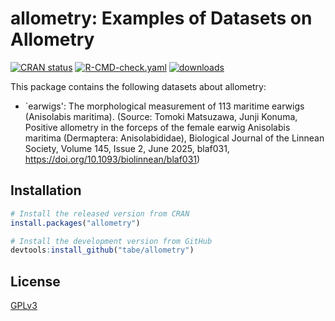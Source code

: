 # allometry: Examples of Datasets on Allometry

<!-- badges: start -->
[![CRAN status](https://www.r-pkg.org/badges/version/allometry)](https://CRAN.R-project.org/package=allometry)
[![R-CMD-check.yaml](https://github.com/tabe/allometry/actions/workflows/check-standard.yaml/badge.svg)](https://github.com/tabe/allometry/actions/workflows/check-standard.yaml)
[![downloads](https://cranlogs.r-pkg.org/badges/allometry)](https://CRAN.R-project.org/package=allometry)
<!-- badges: end -->

This package contains the following datasets about allometry:

* `earwigs': The morphological measurement of 113 maritime earwigs (Anisolabis maritima).
  (Source: Tomoki Matsuzawa, Junji Konuma, Positive allometry in the forceps of the female earwig Anisolabis maritima (Dermaptera: Anisolabididae), Biological Journal of the Linnean Society, Volume 145, Issue 2, June 2025, blaf031, <https://doi.org/10.1093/biolinnean/blaf031>)

## Installation

```R
# Install the released version from CRAN
install.packages("allometry")

# Install the development version from GitHub
devtools:install_github("tabe/allometry")
```

## License
[GPLv3](https://www.gnu.org/licenses/gpl-3.0.en.html)

